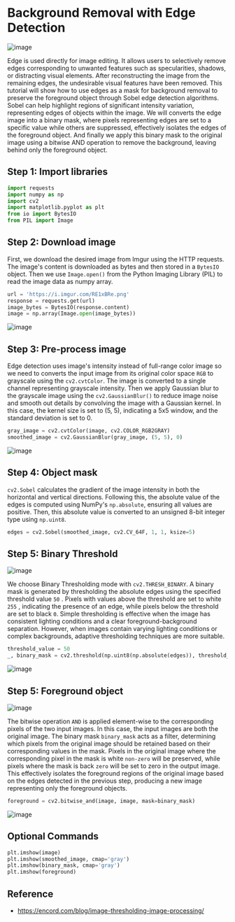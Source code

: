 # Background Removal with Edge Detection

![image](https://github.com/hughiephan/DPL/assets/16631121/4340639d-5e19-434b-92bc-6a19309186c6)

Edge is used directly for image editing. It allows users to selectively remove edges corresponding to unwanted features such as specularities, shadows, or distracting visual elements. After reconstructing the image from the remaining edges, the undesirable visual features have been removed. This tutorial will show how to use edges as a mask for background removal to preserve the foreground object through Sobel edge detection algorithms. Sobel can help highlight regions of significant intensity variation, representing edges of objects within the image. We will converts the edge image into a binary mask, where pixels representing edges are set to a specific value while others are suppressed, effectively isolates the edges of the foreground object. And finally we apply this binary mask to the original image using a bitwise AND operation to remove the background, leaving behind only the foreground object.

## Step 1: Import libraries

```python
import requests
import numpy as np
import cv2
import matplotlib.pyplot as plt
from io import BytesIO
from PIL import Image
```

## Step 2: Download image

First, we download the desired image from Imgur using the HTTP requests. The image's content is downloaded as bytes and then stored in a `BytesIO` object. Then we use `Image.open()` from the Python Imaging Library (PIL) to read the image data as numpy array.

```python
url = 'https://i.imgur.com/RE1xBRe.png'
response = requests.get(url)
image_bytes = BytesIO(response.content)
image = np.array(Image.open(image_bytes))
```

![image](https://github.com/hughiephan/DPL/assets/16631121/357b2e56-8eb2-4b86-8e0c-28d811128afd)

## Step 3: Pre-process image

Edge detection uses image's intensity instead of full-range color image so we need to converts the input image from its original color space `RGB` to grayscale using the `cv2.cvtColor`. The image is converted to a single channel representing grayscale intensity. Then we apply Gaussian blur to the grayscale image using the `cv2.GaussianBlur()` to reduce image noise and smooth out details by convolving the image with a Gaussian kernel. In this case, the kernel size is set to (5, 5), indicating a 5x5 window, and the standard deviation is set to 0.

```python
gray_image = cv2.cvtColor(image, cv2.COLOR_RGB2GRAY)
smoothed_image = cv2.GaussianBlur(gray_image, (5, 5), 0)
```
![image](https://github.com/hughiephan/DPL/assets/16631121/ae2f90cc-2f81-4d8e-8c78-2197d5a6ad4c)

## Step 4: Object mask

`cv2.Sobel` calculates the gradient of the image intensity in both the horizontal and vertical directions. Following this, the absolute value of the edges is computed using NumPy's `np.absolute`, ensuring all values are positive. Then, this absolute value is converted to an unsigned 8-bit integer type using `np.uint8`. 

```python
edges = cv2.Sobel(smoothed_image, cv2.CV_64F, 1, 1, ksize=5)
```

## Step 5: Binary Threshold

![image](https://github.com/hughiephan/DPL/assets/16631121/339684cb-33a1-4d98-9190-d145bc6a4cae)

We choose Binary Thresholding mode with `cv2.THRESH_BINARY`. A binary mask is generated by thresholding the absolute edges using the specified threshold value `50` . Pixels with values above the threshold are set to white `255` , indicating the presence of an edge, while pixels below the threshold are set to black `0`. Simple thresholding is effective when the image has consistent lighting conditions and a clear foreground-background separation. However, when images contain varying lighting conditions or complex backgrounds, adaptive thresholding techniques are more suitable. 

```python
threshold_value = 50
_, binary_mask = cv2.threshold(np.uint8(np.absolute(edges)), threshold_value, 255, cv2.THRESH_BINARY)
```

![image](https://github.com/hughiephan/DPL/assets/16631121/9d5e5f5b-fd6f-4f3a-bd2c-8b4707e80e5d)

## Step 5: Foreground object

![image](https://github.com/hughiephan/DPL/assets/16631121/539e28dc-0a21-481c-9b1e-b4a474d5189e)

The bitwise operation `AND` is applied element-wise to the corresponding pixels of the two input images. In this case, the input images are both the original image. The binary mask `binary_mask` acts as a filter, determining which pixels from the original image should be retained based on their corresponding values in the mask. Pixels in the original image where the corresponding pixel in the mask is white `non-zero` will be preserved, while pixels where the mask is back `zero` will be set to zero in the output image. This effectively isolates the foreground regions of the original image based on the edges detected in the previous step, producing a new image representing only the foreground objects. 

```python
foreground = cv2.bitwise_and(image, image, mask=binary_mask)
```

![image](https://github.com/hughiephan/DPL/assets/16631121/a6a29d17-b3ac-40eb-8b02-3b812d3275bc)

## Optional Commands
```python
plt.imshow(image)
plt.imshow(smoothed_image, cmap='gray')
plt.imshow(binary_mask, cmap='gray')
plt.imshow(foreground)
```

## Reference
- https://encord.com/blog/image-thresholding-image-processing/
